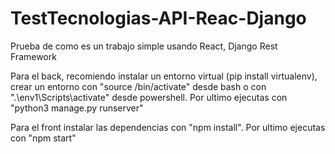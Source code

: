 # TestTecnologias-API-Reac-Django

Prueba de como es un trabajo simple usando React, Django Rest Framework

Para el back, recomiendo instalar un entorno virtual (pip install virtualenv), crear un entorno con "source <nombre del entorno>/bin/activate" 
desde bash o con ".\env1\Scripts\activate" desde powershell. Por ultimo ejecutas con "python3 manage.py runserver"

Para el front instalar las dependencias con "npm install". Por ultimo ejecutas con "npm start"
